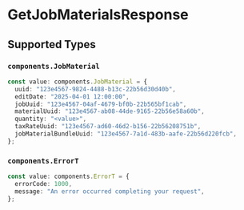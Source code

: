 # GetJobMaterialsResponse


## Supported Types

### `components.JobMaterial`

```typescript
const value: components.JobMaterial = {
  uuid: "123e4567-9824-4488-b13c-22b56d30d40b",
  editDate: "2025-04-01 12:00:00",
  jobUuid: "123e4567-04af-4679-bf0b-22b565bf1cab",
  materialUuid: "123e4567-ab08-44de-9165-22b56e58a60b",
  quantity: "<value>",
  taxRateUuid: "123e4567-ad60-46d2-b156-22b56208751b",
  jobMaterialBundleUuid: "123e4567-7a1d-483b-aafe-22b56d220fcb",
};
```

### `components.ErrorT`

```typescript
const value: components.ErrorT = {
  errorCode: 1000,
  message: "An error occurred completing your request",
};
```

